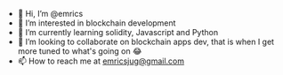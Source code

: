 - 👋 Hi, I’m @emrics
- 👀 I’m interested in blockchain development 
- 🌱 I’m currently learning solidity, Javascript and Python 
- 💞️ I’m looking to collaborate on blockchain apps dev, that is when I get more tuned to what's going on 😂 
- 📫 How to reach me at emricsjug@gmail.com 

<!---
emrics/emrics is a ✨ special ✨ repository because its `README.md` (this file) appears on your GitHub profile.
You can click the Preview link to take a look at your changes.
--->
